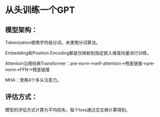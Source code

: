 # 从头训练一个GPT

## 模型架构：
Tokenization使用字符级分词，未使用分词算法。

Embedding和Position Encoding都是仅映射到指定嵌入维度向量进行训练。

Attention沿用经典Transformer：pre-norm->self-attention->残差链接->pre-norm->FFN->残差链接

MHA：使用4个多头注意力。

## 评估方式：
模型的评估方式计算为平均损失，每个loss通过交叉熵计算得到。


